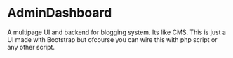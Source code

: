 # AdminDashboard
A multipage UI and backend for blogging system. Its like CMS. This is just a UI made with Bootstrap but ofcourse you can wire this with php script or any other script.